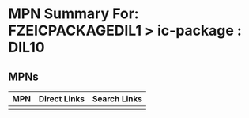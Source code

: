 



# MPN Summary For: FZEICPACKAGEDIL1 > ic-package : DIL10

## MPNs
  

|MPN|Direct Links|Search Links|
| :--- | :--- | :--- |
||||
